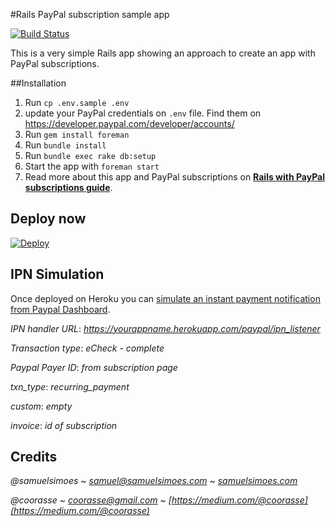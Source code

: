 #Rails PayPal subscription sample app

[![Build Status](https://semaphoreapp.com/api/v1/projects/2c68eb02-dccd-4080-bef0-d68649b7d447/265905/badge.png)](https://semaphoreapp.com/samuelsimoes/rails-paypal-subscriptions-sample)

This is a very simple Rails app showing an approach to create an app with PayPal subscriptions.

##Installation

1. Run `cp .env.sample .env` 
2. update your PayPal credentials on `.env` file. Find them on https://developer.paypal.com/developer/accounts/
3. Run `gem install foreman`
3. Run `bundle install`
4. Run `bundle exec rake db:setup`
4. Start the app with `foreman start`
5. Read more about this app and PayPal subscriptions on **[Rails with PayPal subscriptions guide](http://blog.samuelsimoes.com/rails/2014/11/01/part-1-rails-with-paypal-subscription-guide.html)**.


## Deploy now

[![Deploy](https://www.herokucdn.com/deploy/button.svg)](https://heroku.com/deploy)

## IPN Simulation

Once deployed on Heroku you can [simulate an instant payment notification from Paypal Dashboard](https://developer.paypal.com/developer/ipnSimulator/).

_IPN handler URL_: *https://yourappname.herokuapp.com/paypal/ipn_listener*

_Transaction type_: *eCheck - complete*

_Paypal Payer ID_: *from subscription page*

_txn_type_: *recurring_payment*

_custom_: *empty*

_invoice_: *id of subscription*

## Credits

_@samuelsimoes ~ samuel@samuelsimoes.com ~ [samuelsimoes.com](http://samuelsimoes.com)_

_@coorasse ~ coorasse@gmail.com ~ [https://medium.com/@coorasse](https://medium.com/@coorasse)_

